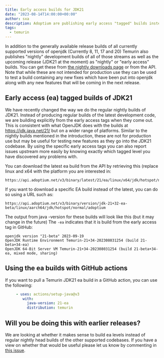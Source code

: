 ```yaml
---
title: Early access builds for JDK21
date: "2023-08-14T14:00:00+00:00"
author: sxa
description: Adoptium are publishing early access "tagged" builds instead of nightlies for JDK21
tags:
  - temurin
---
```

In addition to the generally available release builds of all currently supported
versions of openjdk (Currently 8, 11, 17 and 20) Temurin also publishes "nightly"
development builds of all of those streams as well as the upcoming release (JDK21
at the moment) as "nightly" or "early access" builds. You can get these from
[the nightly downloads page](https://adoptium.net/temurin/nightly/?version=21)
or from the API. Note that while these are
not intended for production use they can be used to test a build containing any
new fixes which have been put into openjdk along with any new features that
will be coming in the next release.

## Early access (ea) tagged builds of JDK21

We have recently changed the way we do the regular nightly builds of JDK21.
Instead of producing regular builds of the latest development code, we are
building explicitly from the early access tags when they come out.  This is
consistent with what OpenJDK does with the builds at
https://jdk.java.net/21/ but on a wider range of platforms.  Similar to the
nightly builds mentioned in the introduction, these are not for production
use but may be useful for testing new features as they go into the JDK21
codebase.  By using the specific early access tags you can also report
issues upstream more easily by knowing exactly which tagged level you have
discovered any problems with.

You can download the latest ea build from the API by retrieving this (replace
linux and x64 with the platform you are interested in:

```text
https://api.adoptium.net/v3/binary/latest/21/ea/linux/x64/jdk/hotspot/normal/adoptium
```

If you want to download a specific EA build instead of the latest, you can
do so using a URL such as:

```text
https://api.adoptium.net/v3/binary/version/jdk-21+32-ea-beta/linux/aarch64/jdk/hotspot/normal/adoptium
```

The output from java -version for these builds will look like this (but it
may change in the future) The `-ea` indicates that it is build from the
early access tag in GitHub:

```output
openjdk version "21-beta" 2023-09-19
OpenJDK Runtime Environment Temurin-21+34-202308031254 (build 21-beta+34-ea)
OpenJDK 64-Bit Server VM Temurin-21+34-202308031254 (build 21-beta+34-ea, mixed mode, sharing)
```

## Using the ea builds with GitHub actions

If you want to pull a Temurin JDK21 ea build in a GitHub action, you can use
the following:

```yaml
     - uses: actions/setup-java@v3
        with:
          java-version: 21-ea
          distribution: temurin
```

## Will you be doing this with earlier releases?

We are looking at whether it makes sense to build ea levels instead of
regular nightly head builds of the other supported codebases. If you have a
view on whether that would be useful please let us know by commenting in
[this issue](https://github.com/adoptium/temurin-build/issues/3450).
